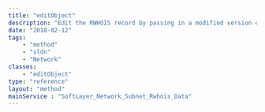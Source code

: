 ```yaml
---
title: "editObject"
description: "Edit the RWHOIS record by passing in a modified version of the record object.  All fields are editable."
date: "2018-02-12"
tags:
    - "method"
    - "sldn"
    - "Network"
classes:
    - "editObject"
type: "reference"
layout: "method"
mainService : "SoftLayer_Network_Subnet_Rwhois_Data"
---
```

